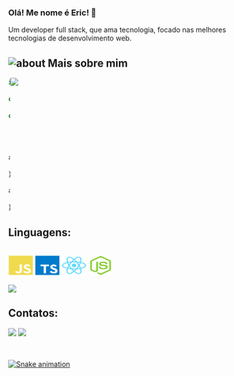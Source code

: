 ### Olá! Me nome é Eric! 🦅

Um developer full stack, que ama tecnologia, focado nas melhores tecnologias de desenvolvimento web.

## <img width="45" alt="about" src="https://raw.github.com/elizarov/elizarov/master/about.png"> Mais sobre mim

<img align="right" width="500" src="https://user-images.githubusercontent.com/68076508/216452882-94eaed11-1594-473a-b551-dfbfcf2712d4.gif" />

```javascript
import express from "express"

const app = express()

const webDeveloper = {
  name:"Eric", 
  stack:"Full-Stack-Developer"
 }

app.get('/developer', (req, res) => {
  return res.status(200).json({ webDeveloper })
}),

app.listen(3333, () => {
  console.log("Server running!")
})

```

## **Linguagens:**  

<div style="display: inline_block"><br>
  <img src="https://github.com/alexandresaints/alexandresaints/blob/main/Profile--GitHubAuxiliaryFiles/javascript-plain.svg" width="50" height="40" align="center"/>
  <img src="https://github.com/alexandresaints/alexandresaints/blob/main/Profile--GitHubAuxiliaryFiles/typescript-original.svg" width="50" height="40" align="center"/>
  <img src="https://github.com/alexandresaints/alexandresaints/blob/main/Profile--GitHubAuxiliaryFiles/react-original.svg" width="50" height="40" align="center"/>
  <img src="https://github.com/alexandresaints/alexandresaints/blob/main/Profile--GitHubAuxiliaryFiles/nodejs-original.svg" width="50" height="40" align="center"/>
</div><br>

<a href="https://github.com/Gurupreet">
  <img align="center" src="https://github-readme-stats.vercel.app/api/top-langs/?username=ericDK89&theme=dracula&hide_langs_below=1" />
</a>

## **Contatos:**

<p align="left">
  <a target="_blank" href="https://www.linkedin.com/in/eric-macedo-dev//" alt="Linkedin">
  <img src="https://img.shields.io/badge/-LinkedIn-%230077B5?style=for-the-badge&logo=linkedin&logoColor=white" target="_blank"></a> 
 
   <a target="_blank" href="mailto:ericthr42@gmail.com" alt="Gmail">
  <img src="https://img.shields.io/badge/Gmail-D14836?style=for-the-badge&logo=gmail&logoColor=white"</a>
</p>
<br>

![Snake animation](https://github.com/alexandresaints/alexandresaints/blob/output/github-contribution-grid-snake.svg)

